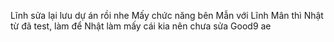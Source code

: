 Lĩnh sửa lại lưu dự án rồi nhe
Mấy chức năng bên Mẫn với Lĩnh Mân thì Nhật từ đã test, làm để Nhật làm mấy cái kia nên chưa sửa
Good9 ae
